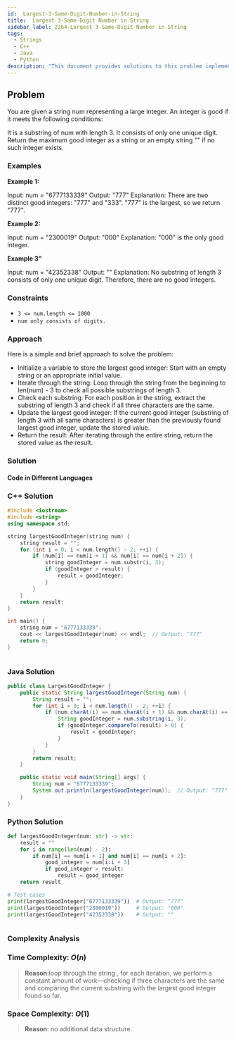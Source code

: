 ```yaml
---
id:  Largest-3-Same-Digit-Number-in-String
title:  Largest 3-Same-Digit Number in String
sidebar_label: 2264-Largest 3-Same-Digit Number in String
tags:
  - Strings
  - C++
  - Java
  - Python
description: "This document provides solutions to this problem implemented in C++, Java, and Python."
---
```


## Problem

You are given a string num representing a large integer. An integer is good if it meets the following conditions:

It is a substring of num with length 3.
It consists of only one unique digit.
Return the maximum good integer as a string or an empty string "" if no such integer exists.


 

### Examples

**Example 1:**

Input: num = "6777133339"
Output: "777"
Explanation: There are two distinct good integers: "777" and "333".
"777" is the largest, so we return "777".

**Example 2:**

Input: num = "2300019"
Output: "000"
Explanation: "000" is the only good integer.

**Example 3"**

Input: num = "42352338"
Output: ""
Explanation: No substring of length 3 consists of only one unique digit. Therefore, there are no good integers.
 


### Constraints

- `3 <= num.length <= 1000`
- `num only consists of digits.`

### Approach

Here is a simple and brief approach to solve the problem:

- Initialize a variable to store the largest good integer: Start with an empty string or an appropriate initial value.
- Iterate through the string: Loop through the string from the beginning to len(num) - 3 to check all possible substrings of length 3.
- Check each substring: For each position in the string, extract the substring of length 3 and check if all three characters are the same.
- Update the largest good integer: If the current good integer (substring of length 3 with all same characters) is greater than the previously found largest good integer, update the stored value.
- Return the result: After iterating through the entire string, return the stored value as the result.

### Solution

#### Code in Different Languages

### C++ Solution

```cpp
#include <iostream>
#include <string>
using namespace std;

string largestGoodInteger(string num) {
    string result = "";
    for (int i = 0; i < num.length() - 2; ++i) {
        if (num[i] == num[i + 1] && num[i] == num[i + 2]) {
            string goodInteger = num.substr(i, 3);
            if (goodInteger > result) {
                result = goodInteger;
            }
        }
    }
    return result;
}

int main() {
    string num = "6777133339";
    cout << largestGoodInteger(num) << endl;  // Output: "777"
    return 0;
}



```

### Java Solution

```java
public class LargestGoodInteger {
    public static String largestGoodInteger(String num) {
        String result = "";
        for (int i = 0; i < num.length() - 2; ++i) {
            if (num.charAt(i) == num.charAt(i + 1) && num.charAt(i) == num.charAt(i + 2)) {
                String goodInteger = num.substring(i, 3);
                if (goodInteger.compareTo(result) > 0) {
                    result = goodInteger;
                }
            }
        }
        return result;
    }

    public static void main(String[] args) {
        String num = "6777133339";
        System.out.println(largestGoodInteger(num));  // Output: "777"
    }
}

```

### Python Solution

```python
def largestGoodInteger(num: str) -> str:
    result = ""
    for i in range(len(num) - 2):
        if num[i] == num[i + 1] and num[i] == num[i + 2]:
            good_integer = num[i:i + 3]
            if good_integer > result:
                result = good_integer
    return result

# Test cases
print(largestGoodInteger("6777133339"))  # Output: "777"
print(largestGoodInteger("2300019"))     # Output: "000"
print(largestGoodInteger("42352338"))    # Output: ""



```

### Complexity Analysis

### Time Complexity: $O(n)$

> **Reason**:loop through the string , for each iteration, we perform a constant amount of work—checking if three characters are the same and comparing the current substring with the largest good integer found so far.


### Space Complexity: $O(1)$

> **Reason**: no additional data structure.


